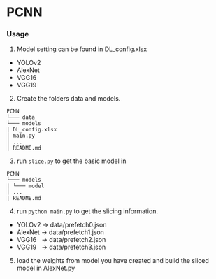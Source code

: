 # PCNN

### Usage

1. Model setting can be found in DL_config.xlsx
- YOLOv2
- AlexNet
- VGG16
- VGG19

2. Create the folders data and models. 
```
PCNN
└─── data  
└─── models
| DL_config.xlsx
│ main.py  
│ ...
│ README.md
```
3. run `slice.py` to get the basic model in
```
PCNN
└─── models
| └─── model
| ...
| README.md
```
4. run `python main.py` to get the slicing information.
- YOLOv2 -> data/prefetch0.json
- AlexNet -> data/prefetch1.json
- VGG16 &nbsp;&nbsp;-> data/prefetch2.json
- VGG19 &nbsp;&nbsp;-> data/prefetch3.json
5. load the weights from model you have created and build the sliced model in AlexNet.py
